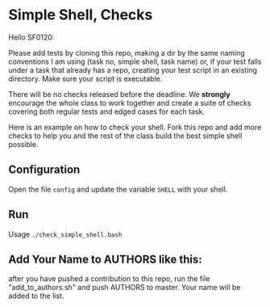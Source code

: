 # Simple Shell, Checks
Hello SF0120:</br>

Please add tests by cloning this repo, making a dir by the same naming
conventions I am using (task no, simple shell, task name) or, if your test
falls under a task that already has a repo, creating your test script in an
existing directory. Make sure your script is executable.</br>

There will be no checks released before the deadline. We **strongly** encourage the whole class to work together and create a suite of checks covering both regular tests and edged cases for each task.

Here is an example on how to check your shell.
Fork this repo and add more checks to help you and the rest of the class build the best simple shell possible.

## Configuration

Open the file `config` and update the variable `SHELL` with your shell.

## Run

Usage `./check_simple_shell.bash`

## Add Your Name to AUTHORS like this:

after you have pushed a contribution to this repo, run the file
"add_to_authors.sh" and push AUTHORS to master. Your name will be added to the
list.
